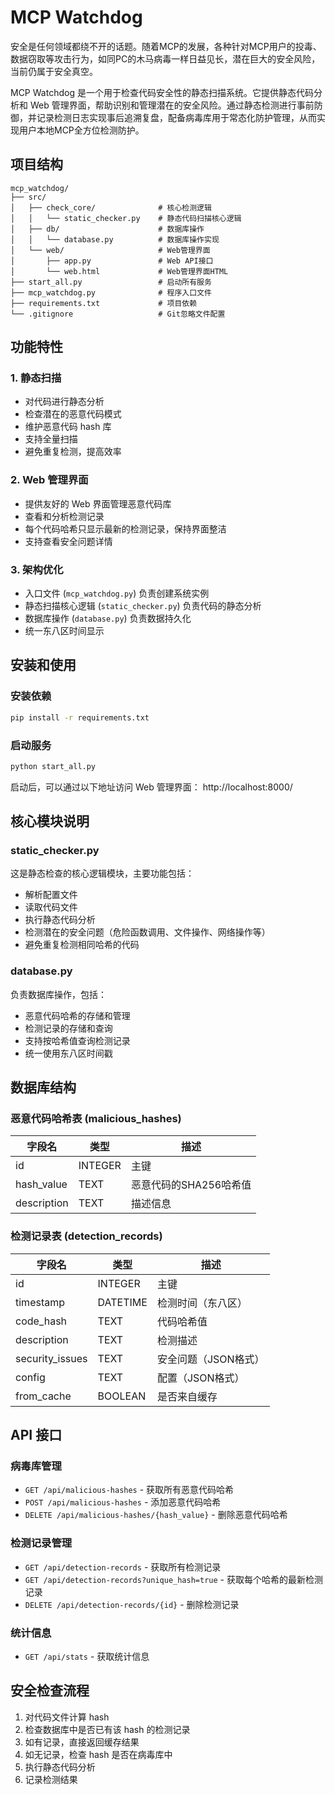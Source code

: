 # MCP Watchdog
安全是任何领域都绕不开的话题。随着MCP的发展，各种针对MCP用户的投毒、数据窃取等攻击行为，如同PC的木马病毒一样日益见长，潜在巨大的安全风险，当前仍属于安全真空。

MCP Watchdog 是一个用于检查代码安全性的静态扫描系统。它提供静态代码分析和 Web 管理界面，帮助识别和管理潜在的安全风险。通过静态检测进行事前防御，并记录检测日志实现事后追溯复盘，配备病毒库用于常态化防护管理，从而实现用户本地MCP全方位检测防护。

## 项目结构

```
mcp_watchdog/
├── src/
│   ├── check_core/              # 核心检测逻辑
│   │   └── static_checker.py    # 静态代码扫描核心逻辑
│   ├── db/                      # 数据库操作
│   │   └── database.py          # 数据库操作实现
│   └── web/                     # Web管理界面
│       ├── app.py               # Web API接口
│       └── web.html             # Web管理界面HTML
├── start_all.py                 # 启动所有服务
├── mcp_watchdog.py              # 程序入口文件
├── requirements.txt             # 项目依赖
└── .gitignore                   # Git忽略文件配置
```

## 功能特性

### 1. 静态扫描
- 对代码进行静态分析
- 检查潜在的恶意代码模式
- 维护恶意代码 hash 库
- 支持全量扫描
- 避免重复检测，提高效率

### 2. Web 管理界面
- 提供友好的 Web 界面管理恶意代码库
- 查看和分析检测记录
- 每个代码哈希只显示最新的检测记录，保持界面整洁
- 支持查看安全问题详情

### 3. 架构优化
- 入口文件 (`mcp_watchdog.py`) 负责创建系统实例
- 静态扫描核心逻辑 (`static_checker.py`) 负责代码的静态分析
- 数据库操作 (`database.py`) 负责数据持久化
- 统一东八区时间显示

## 安装和使用

### 安装依赖
```bash
pip install -r requirements.txt
```

### 启动服务
```bash
python start_all.py
```

启动后，可以通过以下地址访问 Web 管理界面：
http://localhost:8000/

## 核心模块说明

### static_checker.py
这是静态检查的核心逻辑模块，主要功能包括：
- 解析配置文件
- 读取代码文件
- 执行静态代码分析
- 检测潜在的安全问题（危险函数调用、文件操作、网络操作等）
- 避免重复检测相同哈希的代码

### database.py
负责数据库操作，包括：
- 恶意代码哈希的存储和管理
- 检测记录的存储和查询
- 支持按哈希值查询检测记录
- 统一使用东八区时间戳

## 数据库结构

### 恶意代码哈希表 (malicious_hashes)
| 字段名 | 类型 | 描述 |
|--------|------|------|
| id | INTEGER | 主键 |
| hash_value | TEXT | 恶意代码的SHA256哈希值 |
| description | TEXT | 描述信息 |

### 检测记录表 (detection_records)
| 字段名 | 类型 | 描述 |
|--------|------|------|
| id | INTEGER | 主键 |
| timestamp | DATETIME | 检测时间（东八区） |
| code_hash | TEXT | 代码哈希值 |
| description | TEXT | 检测描述 |
| security_issues | TEXT | 安全问题（JSON格式） |
| config | TEXT | 配置（JSON格式） |
| from_cache | BOOLEAN | 是否来自缓存 |

## API 接口

### 病毒库管理
- `GET /api/malicious-hashes` - 获取所有恶意代码哈希
- `POST /api/malicious-hashes` - 添加恶意代码哈希
- `DELETE /api/malicious-hashes/{hash_value}` - 删除恶意代码哈希

### 检测记录管理
- `GET /api/detection-records` - 获取所有检测记录
- `GET /api/detection-records?unique_hash=true` - 获取每个哈希的最新检测记录
- `DELETE /api/detection-records/{id}` - 删除检测记录

### 统计信息
- `GET /api/stats` - 获取统计信息

## 安全检查流程

1. 对代码文件计算 hash
2. 检查数据库中是否已有该 hash 的检测记录
3. 如有记录，直接返回缓存结果
4. 如无记录，检查 hash 是否在病毒库中
5. 执行静态代码分析
6. 记录检测结果